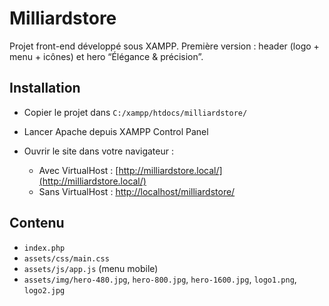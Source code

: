 # Milliardstore

Projet front-end développé sous XAMPP.
Première version : header (logo + menu + icônes) et hero “Élégance & précision”.

## Installation
- Copier le projet dans `C:/xampp/htdocs/milliardstore/`
- Lancer Apache depuis XAMPP Control Panel
- Ouvrir le site dans votre navigateur :

  - Avec VirtualHost : [http://milliardstore.local/](http://milliardstore.local/)  
  - Sans VirtualHost : [http://localhost/milliardstore/](http://localhost/milliardstore/)

## Contenu
- `index.php`
- `assets/css/main.css`
- `assets/js/app.js` (menu mobile)
- `assets/img/hero-480.jpg`, `hero-800.jpg`, `hero-1600.jpg`, `logo1.png`, `logo2.jpg`
